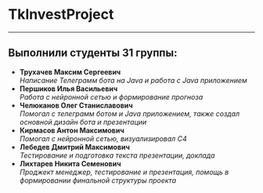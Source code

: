 # TkInvestProject

***

## Выполнили студенты 31 группы:

- **Трухачев Максим Сергеевич**  
  *Написание Телеграмм бота на Java и работа с Java приложением*
- **Першиков Илья Васильевич**  
  *Работа с нейронной сетью и формирование прогноза*
- **Челюканов Олег Станиславович**  
  *Помогал с телеграмм ботом и Java приложением, также создал основной дизайн бота и презентации*
- **Кирмасов Антон Максимович**  
  *Помогал с нейронной сетью, визуализировал С4*
- **Лебедев Дмитрий Максимович**  
  *Тестирование и подготовка текста презентации, доклада*
- **Лихтарев Никита Семенович**  
  *Проджект менеджер, тестирование и презентация, помощь в формировании финальной структуры проекта*

